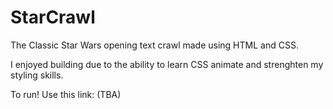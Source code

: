 # StarCrawl
The Classic Star Wars opening text crawl made using HTML and CSS.

I enjoyed building due to the ability to learn CSS animate and strenghten my styling skills. 

To run! Use this link:  (TBA)
